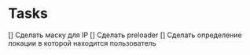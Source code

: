 # Tasks
[] Сделать маску для IP
[] Сделать preloader
[] Сделать определение локации в которой находится пользователь
